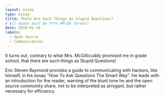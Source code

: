 ```yaml
---
layout: essay
type: essay
title: There Are Such Things As Stupid Questions?
# All dates must be YYYY-MM-DD format!
date: 2018-01-14
labels:
  - Open Source 
  - Communication
---
```


It turns out, contrary to what Mrs. McGillicuddy promised me in grade school, that there are such things as Stupid Questions! 

Eric Steven Raymond provides a guide to communicating with hackers, like himself, in his essay "How To Ask Questions The Smart Way". He leads with an introduction for the reader, warning of the blunt tone he and the open source community share, not to be interpreted as arrogant, but rather necessary for efficiency. 


